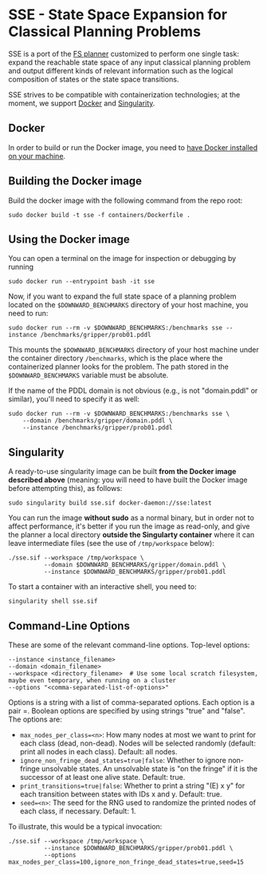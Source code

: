 
SSE - State Space Expansion for Classical Planning Problems
====================================

SSE is a port of the [FS planner](https://github.com/aig-upf/fs) customized to perform
one single task: expand the reachable state space of any input classical planning problem
and output different kinds of relevant information such as the logical composition of
states or the state space transitions.

SSE strives to be compatible with containerization technologies;
at the moment, we support [Docker](https://www.docker.com/) and [Singularity](https://sylabs.io/singularity/).

## Docker

In order to build or run the Docker image, you need to
[have Docker installed on your machine](https://docs.docker.com/engine/installation).

## Building the Docker image

Build the docker image with the following command from the repo root:
```shell script
sudo docker build -t sse -f containers/Dockerfile .
```

## Using the Docker image

You can open a terminal on the image for inspection or debugging by running
```shell script
sudo docker run --entrypoint bash -it sse
```

Now, if you want to expand the full state space of a planning problem located on the `$DOWNWARD_BENCHMARKS` directory
of your host machine, you need to run:

```shell script
sudo docker run --rm -v $DOWNWARD_BENCHMARKS:/benchmarks sse --instance /benchmarks/gripper/prob01.pddl
```


This mounts the `$DOWNWARD_BENCHMARKS` directory of your host machine under the container directory `/benchmarks`,
which is the place where the containerized planner looks for the problem.
The path stored in the `$DOWNWARD_BENCHMARKS` variable must be absolute.

If the name of the PDDL domain is not obvious (e.g., is not "domain.pddl" or similar), you'll need
to specify it as well:

```shell script
sudo docker run --rm -v $DOWNWARD_BENCHMARKS:/benchmarks sse \
    --domain /benchmarks/gripper/domain.pddl \
    --instance /benchmarks/gripper/prob01.pddl
```

## Singularity

A ready-to-use singularity image can be built **from the Docker image described above**
(meaning: you will need to have built the Docker image before attempting this),
as follows:

```shell script
sudo singularity build sse.sif docker-daemon://sse:latest
```

You can run the image **without sudo** as a normal binary, but in order not to affect performance, it's better
if you run the image as read-only, and give the planner a local directory **outside the Singularty container**
where it can leave intermediate files (see the use of `/tmp/workspace` below):
```shell script
./sse.sif --workspace /tmp/workspace \
          --domain $DOWNWARD_BENCHMARKS/gripper/domain.pddl \
          --instance $DOWNWARD_BENCHMARKS/gripper/prob01.pddl
```

To start a container with an interactive shell, you need to:
```shell script
singularity shell sse.sif
```

## Command-Line Options

These are some of the relevant command-line options.
Top-level options:

```shell script
--instance <instance_filename>
--domain <domain_filename> 
--workspace <directory_filename>  # Use some local scratch filesystem, maybe even temporary, when running on a cluster
--options "<comma-separated-list-of-options>"
```

Options is a string with a list of comma-separated options.
Each option is a pair <key>=<value>. Boolean options are specified by using strings "true" and "false".
The options are:
* `max_nodes_per_class=<n>`: How many nodes at most we want to print for each class (dead, non-dead). 
Nodes will be selected randomly (default: print all nodes in each class). Default: all nodes.
* `ignore_non_fringe_dead_states=true|false`: Whether to ignore non-fringe unsolvable states. 
An unsolvable state is "on the fringe" if it is the successor of at least one alive state. Default: true.
* `print_transitions=true|false`: Whether to print a string "(E) x y" for each transition between states with IDs x and y. Default: true.
* `seed=<n>`: The seed for the RNG used to randomize the printed nodes of each class, if necessary. Default: 1.

To illustrate, this would be a typical invocation:

```shell script
./sse.sif --workspace /tmp/workspace \
          --instance $DOWNWARD_BENCHMARKS/gripper/prob01.pddl \
          --options max_nodes_per_class=100,ignore_non_fringe_dead_states=true,seed=15
```

